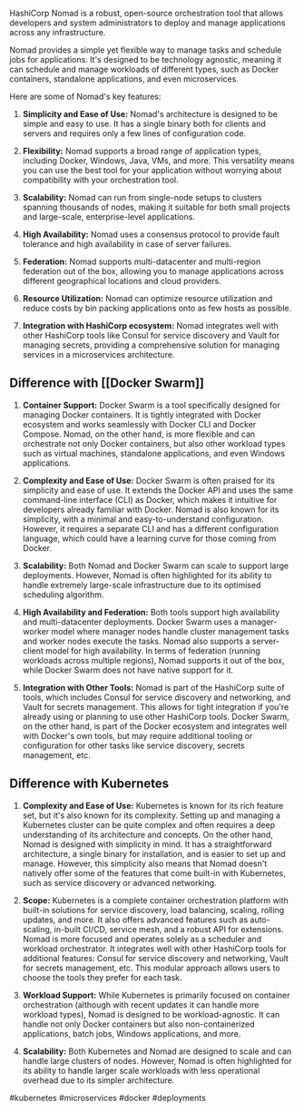 HashiCorp Nomad is a robust, open-source orchestration tool that allows developers and system administrators to deploy and manage applications across any infrastructure.

Nomad provides a simple yet flexible way to manage tasks and schedule jobs for applications. It's designed to be technology agnostic, meaning it can schedule and manage workloads of different types, such as Docker containers, standalone applications, and even microservices.

Here are some of Nomad's key features:

1.  **Simplicity and Ease of Use:** Nomad's architecture is designed to be simple and easy to use. It has a single binary both for clients and servers and requires only a few lines of configuration code.

2.  **Flexibility:** Nomad supports a broad range of application types, including Docker, Windows, Java, VMs, and more. This versatility means you can use the best tool for your application without worrying about compatibility with your orchestration tool.

3.  **Scalability:** Nomad can run from single-node setups to clusters spanning thousands of nodes, making it suitable for both small projects and large-scale, enterprise-level applications.

4.  **High Availability:** Nomad uses a consensus protocol to provide fault tolerance and high availability in case of server failures.

5.  **Federation:** Nomad supports multi-datacenter and multi-region federation out of the box, allowing you to manage applications across different geographical locations and cloud providers.

6.  **Resource Utilization:** Nomad can optimize resource utilization and reduce costs by bin packing applications onto as few hosts as possible.

7.  **Integration with HashiCorp ecosystem:** Nomad integrates well with other HashiCorp tools like Consul for service discovery and Vault for managing secrets, providing a comprehensive solution for managing services in a microservices architecture.

## Difference with [[Docker Swarm]]

1.  **Container Support:** Docker Swarm is a tool specifically designed for managing Docker containers. It is tightly integrated with Docker ecosystem and works seamlessly with Docker CLI and Docker Compose. Nomad, on the other hand, is more flexible and can orchestrate not only Docker containers, but also other workload types such as virtual machines, standalone applications, and even Windows applications.

2.  **Complexity and Ease of Use:** Docker Swarm is often praised for its simplicity and ease of use. It extends the Docker API and uses the same command-line interface (CLI) as Docker, which makes it intuitive for developers already familiar with Docker. Nomad is also known for its simplicity, with a minimal and easy-to-understand configuration. However, it requires a separate CLI and has a different configuration language, which could have a learning curve for those coming from Docker.

3.  **Scalability:** Both Nomad and Docker Swarm can scale to support large deployments. However, Nomad is often highlighted for its ability to handle extremely large-scale infrastructure due to its optimised scheduling algorithm.

4.  **High Availability and Federation:** Both tools support high availability and multi-datacenter deployments. Docker Swarm uses a manager-worker model where manager nodes handle cluster management tasks and worker nodes execute the tasks. Nomad also supports a server-client model for high availability. In terms of federation (running workloads across multiple regions), Nomad supports it out of the box, while Docker Swarm does not have native support for it.

5.  **Integration with Other Tools:** Nomad is part of the HashiCorp suite of tools, which includes Consul for service discovery and networking, and Vault for secrets management. This allows for tight integration if you're already using or planning to use other HashiCorp tools. Docker Swarm, on the other hand, is part of the Docker ecosystem and integrates well with Docker's own tools, but may require additional tooling or configuration for other tasks like service discovery, secrets management, etc.


## Difference with Kubernetes

1.  **Complexity and Ease of Use:** Kubernetes is known for its rich feature set, but it's also known for its complexity. Setting up and managing a Kubernetes cluster can be quite complex and often requires a deep understanding of its architecture and concepts. On the other hand, Nomad is designed with simplicity in mind. It has a straightforward architecture, a single binary for installation, and is easier to set up and manage. However, this simplicity also means that Nomad doesn't natively offer some of the features that come built-in with Kubernetes, such as service discovery or advanced networking.

2.  **Scope:** Kubernetes is a complete container orchestration platform with built-in solutions for service discovery, load balancing, scaling, rolling updates, and more. It also offers advanced features such as auto-scaling, in-built CI/CD, service mesh, and a robust API for extensions. Nomad is more focused and operates solely as a scheduler and workload orchestrator. It integrates well with other HashiCorp tools for additional features: Consul for service discovery and networking, Vault for secrets management, etc. This modular approach allows users to choose the tools they prefer for each task.

3.  **Workload Support:** While Kubernetes is primarily focused on container orchestration (although with recent updates it can handle more workload types), Nomad is designed to be workload-agnostic. It can handle not only Docker containers but also non-containerized applications, batch jobs, Windows applications, and more.

4.  **Scalability:** Both Kubernetes and Nomad are designed to scale and can handle large clusters of nodes. However, Nomad is often highlighted for its ability to handle larger scale workloads with less operational overhead due to its simpler architecture.

<!-- Keywords -->
#kubernetes #microservices #docker #deployments
<!-- /Keywords -->
